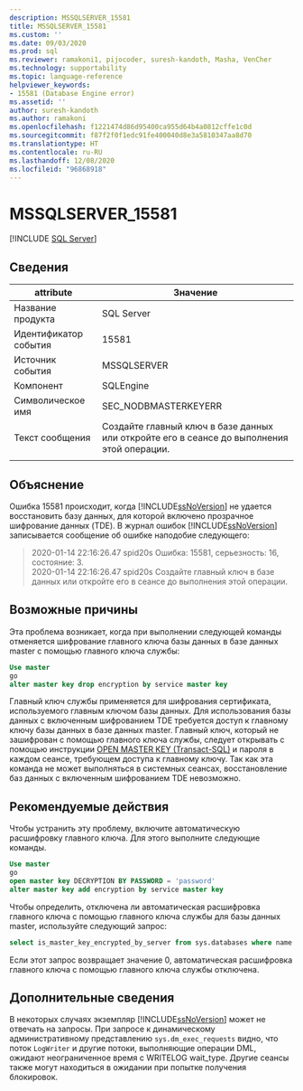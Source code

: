 ```yaml
---
description: MSSQLSERVER_15581
title: MSSQLSERVER_15581
ms.custom: ''
ms.date: 09/03/2020
ms.prod: sql
ms.reviewer: ramakoni1, pijocoder, suresh-kandoth, Masha, VenCher
ms.technology: supportability
ms.topic: language-reference
helpviewer_keywords:
- 15581 (Database Engine error)
ms.assetid: ''
author: suresh-kandoth
ms.author: ramakoni
ms.openlocfilehash: f1221474d86d95400ca955d64b4a0812cffe1c0d
ms.sourcegitcommit: f87f2f0f1edc91fe400040d8e3a5810347aa8d70
ms.translationtype: HT
ms.contentlocale: ru-RU
ms.lasthandoff: 12/08/2020
ms.locfileid: "96868918"
---
```

# <a name="mssqlserver_15581"></a>MSSQLSERVER_15581
 [!INCLUDE [SQL Server](../../includes/applies-to-version/sqlserver.md)]

## <a name="details"></a>Сведения

|attribute|Значение|
|---|---|
|Название продукта|SQL Server|
|Идентификатор события|15581|
|Источник события|MSSQLSERVER|
|Компонент|SQLEngine|
|Символическое имя|SEC_NODBMASTERKEYERR|
|Текст сообщения|Создайте главный ключ в базе данных или откройте его в сеансе до выполнения этой операции.|
||

## <a name="explanation"></a>Объяснение

Ошибка 15581 происходит, когда [!INCLUDE[ssNoVersion](../../includes/ssnoversion-md.md)] не удается восстановить базу данных, для которой включено прозрачное шифрование данных (TDE). В журнал ошибок [!INCLUDE[ssNoVersion](../../includes/ssnoversion-md.md)] записывается сообщение об ошибке наподобие следующего:

> 2020-01-14 22:16:26.47 spid20s Ошибка: 15581, серьезность: 16, состояние: 3.  
2020-01-14 22:16:26.47 spid20s Создайте главный ключ в базе данных или откройте его в сеансе до выполнения этой операции.

## <a name="possible-cause"></a>Возможные причины

Эта проблема возникает, когда при выполнении следующей команды отменяется шифрование главного ключа базы данных в базе данных master с помощью главного ключа службы:

```sql
Use master
go
alter master key drop encryption by service master key
```

Главный ключ службы применяется для шифрования сертификата, используемого главным ключом базы данных. Для использования базы данных с включенным шифрованием TDE требуется доступ к главному ключу базы данных в базе данных master. Главный ключ, который не зашифрован с помощью главного ключа службы, следует открывать с помощью инструкции [OPEN MASTER KEY (Transact-SQL)](/sql/t-sql/statements/open-master-key-transact-sql) и пароля в каждом сеансе, требующем доступа к главному ключу. Так как эта команда не может выполняться в системных сеансах, восстановление баз данных с включенным шифрованием TDE невозможно.

## <a name="user-action"></a>Рекомендуемые действия

Чтобы устранить эту проблему, включите автоматическую расшифровку главного ключа. Для этого выполните следующие команды.

```sql
Use master
go
open master key DECRYPTION BY PASSWORD = 'password'
alter master key add encryption by service master key
```

Чтобы определить, отключена ли автоматическая расшифровка главного ключа с помощью главного ключа службы для базы данных master, используйте следующий запрос:

```sql
select is_master_key_encrypted_by_server from sys.databases where name = 'master'
```

Если этот запрос возвращает значение 0, автоматическая расшифровка главного ключа с помощью главного ключа службы отключена.

## <a name="more-information"></a>Дополнительные сведения

В некоторых случаях экземпляр [!INCLUDE[ssNoVersion](../../includes/ssnoversion-md.md)] может не отвечать на запросы. При запросе к динамическому административному представлению `sys.dm_exec_requests` видно, что поток `LogWriter` и другие потоки, выполняющие операции DML, ожидают неограниченное время с WRITELOG wait_type. Другие сеансы также могут находиться в ожидании при попытке получения блокировок.
